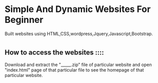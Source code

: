 
# Simple And Dynamic Websites For Beginner

Built websites using HTML,CSS,wordpress,Jquery,Javascript,Bootstrap.
#
#
## How to access the websites ::::

Download and extract the "_____.zip" file of particular website and open "index.html" page of that particular file to see the homepage of that particular website.
#

